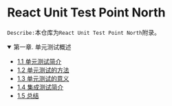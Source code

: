 # React Unit Test Point North

`Describe:`本仓库为`React Unit Test Point North`附录。

<!-- TOC depthFrom:2 orderedList:true -->

<details open>
<summary>
<a>第一章. 单元测试概述</a>
</summary>

- [1.1 单元测试简介]()
- [1.2 单元测试的方法]()
- [1.3 单元测试的意义]()
- [1.4 集成测试简介]()
- [1.5 总结]()
    
</details>

<!-- /TOC -->